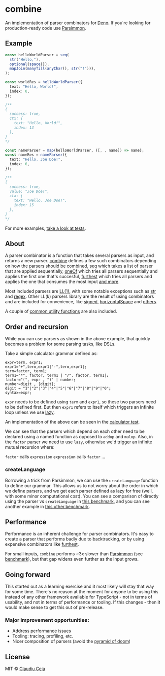 # combine

An implementation of parser combinators for [Deno](https://deno.land/). If
you're looking for production-ready code use
[Parsimmon](https://github.com/jneen/parsimmon).

## Example

```ts
const helloWorldParser = seq(
  str("Hello,"),
  optional(space()),
  mapJoin(manyTill(anyChar(), str("!"))),
);

const worldRes = helloWorldParser({
  text: "Hello, World!",
  index: 0,
});

/**
{
  success: true,
  ctx: {
    text: "Hello, World!",
    index: 13
  },
}
*/

const nameParser = map(helloWorldParser, ([, , name]) => name);
const nameRes = nameParser({
  text: "Hello, Joe Doe!",
  index: 0,
});

/**
{
  success: true,
  value: "Joe Doe!",
  ctx: {
    text: "Hello, Joe Doe!",
    index: 15
  },
}
*/
```

For more examples,
[take a look at tests](https://github.com/ClaudiuCeia/combine/tree/main/src/tests).

## About

A parser combinator is a function that takes several parsers as input, and
returns a new parser. [combine](https://github.com/ClaudiuCeia/combine/) defines
a few such combinators depending on how the parsers should be combined,
[seq](https://github.com/ClaudiuCeia/combine/blob/main/src/combinators.ts#L42)
which takes a list of parser that are applied sequentially,
[oneOf](https://github.com/ClaudiuCeia/combine/blob/main/src/combinators.ts#L109)
which tries all parsers sequentially and applies the first one that's succesful,
[furthest](https://github.com/ClaudiuCeia/combine/blob/main/src/combinators.ts#L150)
which tries all parsers and applies the one that consumes the most input
[and more](https://github.com/ClaudiuCeia/combine/blob/main/src/combinators.ts).

Most included parsers are [LL(1)](https://en.wikipedia.org/wiki/LL_parser), with
some notable exceptions such as
[str](https://github.com/ClaudiuCeia/combine/blob/main/src/parsers.ts#L8) and
[regex](https://github.com/ClaudiuCeia/combine/blob/main/src/parsers.ts#L274).
Other LL(k) parsers library are the result of using combinators and are included
for convenience, like
[signed](https://github.com/ClaudiuCeia/combine/blob/main/src/parsers.ts#L259),
[horizontalSpace](https://github.com/ClaudiuCeia/combine/blob/main/src/parsers.ts#L189)
and [others](https://github.com/ClaudiuCeia/combine/blob/main/src/parsers.ts).

A couple of
[common utility functions](https://github.com/ClaudiuCeia/combine/blob/main/src/utility.ts)
are also included.

## Order and recursion

While you can use parsers as shown in the above example, that quickly becomes a
problem for some parsing tasks, like DSLs.

Take a simple calculator grammar defined as:

```
expr=term, expr1;
expr1="+",term,expr1|"-",term,expr1|;
term=factor, term1;
term1="*", factor, term1 | "/", factor, term1|;
factor="(", expr , ")" | number;
number=digit , {digit};
digit = "1"|"2"|"3"|"4"|"5"|"6"|"7"|"8"|"9"|"0";
syntax=expr;
```

`expr` needs to be defined using `term` and `expr1`, so these two parsers need
to be defined first. But then `expr1` refers to itself which triggers an
infinite loop unless we use
[lazy](https://github.com/ClaudiuCeia/combine/blob/main/src/utility.ts#L29-L31).

An implementation of the above can be seen in the
[calculator test](https://github.com/ClaudiuCeia/combine/blob/main/tests/calculator.test.ts).

We can see that the parsers which depend on each other need to be declared using
a named function as opposed to `addop` and `mulop`. Also, in the `factor` parser
we need to use `lazy`, otherwise we'd trigger an infinite mutual recursion
where:

`factor` calls `expression` `expression` calls `factor` ...

### createLanguage

Borrowing a trick from Parsimmon, we can use the `createLanguage` function to
define our grammar. This allows us to not worry about the order in which we
define parsers, and we get each parser defined as lazy for free (well, with some
minor computational cost). You can see a comparison of directly using the parser
vs `createLanguage` in
[this benchmark](https://github.com/ClaudiuCeia/combine/blob/main/bench/createLanguage_bench.ts),
and you can see another example in
[this other benchmark](https://github.com/ClaudiuCeia/combine/blob/main/bench/lisp_bench.ts).

## Performance

Performance is an inherent challenge for parser combinators. It's easy to create
a parser that performs badly due to backtracking, or by using expensive
combinators like
[furthest](https://github.com/ClaudiuCeia/combine/blob/main/src/combinators.ts#L150).

For small inputs, `combine` performs ~3x slower than
[Parsimmon](https://github.com/jneen/parsimmon) (see
[benchmark](https://github.com/ClaudiuCeia/combine/blob/main/bench/lisp_bench.ts)),
but that gap widens even further as the input grows.

## Going forward

This started out as a learning exercise and it most likely will stay that way
for some time. There's no reason at the moment for anyone to be using this
instead of any other framework available for TypeScript - not in terms of
usability, and not in terms of performance or tooling. If this changes - then it
would make sense to get this out of pre-release.

### Major improvement opportunities:

- Address performance issues
- Tooling: tracing, profiling, etc.
- Nicer composition of parsers (avoid the
  [pyramid of doom](https://en.wikipedia.org/wiki/Pyramid_of_doom_(programming)))


## License

MIT © [Claudiu Ceia](https://github.com/ClaudiuCeia)